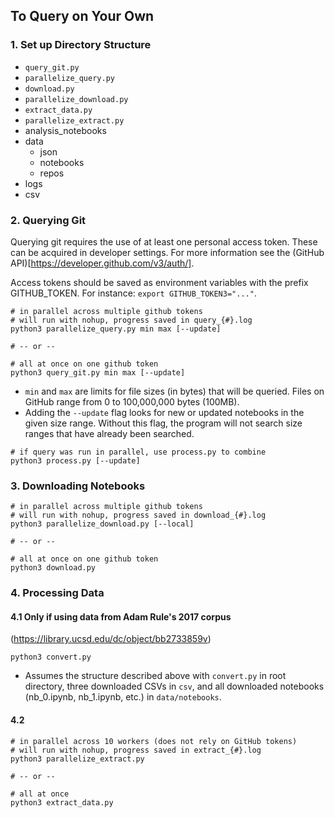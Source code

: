 ## To Query on Your Own

### 1. Set up Directory Structure

- `query_git.py`
- `parallelize_query.py`
- `download.py`
- `parallelize_download.py`
- `extract_data.py`
- `parallelize_extract.py`
- analysis_notebooks
- data 
    - json
    - notebooks
    - repos
- logs
- csv

### 2. Querying Git

Querying git requires the use of at least one personal access token. These can be acquired in developer settings. For more information see the (GitHub API)[https://developer.github.com/v3/auth/].

Access tokens should be saved as environment variables with the prefix GITHUB_TOKEN. For instance: `export GITHUB_TOKEN3="..."`. 

```
# in parallel across multiple github tokens
# will run with nohup, progress saved in query_{#}.log
python3 parallelize_query.py min max [--update]

# -- or --

# all at once on one github token
python3 query_git.py min max [--update]
```

- `min` and `max` are limits for file sizes (in bytes) that will be queried. Files on GitHub range from 0 to 100,000,000 bytes (100MB).
- Adding the `--update` flag looks for new or updated notebooks in the given size range. Without this flag, the program will not search size ranges that have already been searched.

```
# if query was run in parallel, use process.py to combine
python3 process.py [--update]
```

### 3. Downloading Notebooks

```
# in parallel across multiple github tokens
# will run with nohup, progress saved in download_{#}.log
python3 parallelize_download.py [--local]

# -- or --

# all at once on one github token
python3 download.py
```

### 4. Processing Data

#### 4.1 Only if using data from Adam Rule's 2017 corpus
(https://library.ucsd.edu/dc/object/bb2733859v)

```
python3 convert.py
```

- Assumes the structure described above with `convert.py` in root directory, three downloaded CSVs in `csv`, and all downloaded notebooks (nb_0.ipynb, nb_1.ipynb, etc.) in `data/notebooks`.
            
#### 4.2

```
# in parallel across 10 workers (does not rely on GitHub tokens)
# will run with nohup, progress saved in extract_{#}.log
python3 parallelize_extract.py

# -- or --

# all at once
python3 extract_data.py
```
